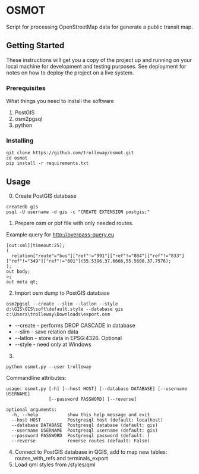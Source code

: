 # OSMOT

Script for processing OpenStreetMap data for generate a public transit map.

## Getting Started

These instructions will get you a copy of the project up and running on your local machine for development and testing purposes. See deployment for notes on how to deploy the project on a live system.

### Prerequisites

What things you need to install the software
1. PostGIS 
2. osm2pgsql
3. python



### Installing


```
git clone https://github.com/trolleway/osmot.git
cd osmot
pip install -r requirements.txt
```


## Usage

0. Create PostGIS database
```
createdb gis
psql -U username -d gis -c "CREATE EXTENSION postgis;"
```

1. Prepare osm or pbf file with only needed routes.

Example query for http://overpass-query.eu
```
[out:xml][timeout:25];
(
  relation["route"="bus"]["ref"!="991"]["ref"!="804"]["ref"!="833"]["ref"!="349"]["ref"!="601"](55.5396,37.6666,55.5608,37.7576);
);
out body;
>;
out meta qt;
```

2. Import osm dump to PostGIS database
```
osm2pgsql --create --slim --latlon --style d:\GIS\GIS\soft\default.style --database gis c:\Users\trolleway\Downloads\export.osm
```

* --create - performs DROP CASCADE in database
* --slim - save relation data
* --latlon - store data in EPSG:4326. Optional
* --style - need only at Windows

3.
```
python osmot.py --user trolleway
```

Commandline attributes:
```
usage: osmot.py [-h] [--host HOST] [--database DATABASE] [--username USERNAME]
                [--password PASSWORD] [--reverse]

optional arguments:
  -h, --help           show this help message and exit
  --host HOST          Postgresql host (default: localhost)
  --database DATABASE  Postgresql database (default: gis)
  --username USERNAME  Postgresql username (default: gis)
  --password PASSWORD  Postgresql password (default: )
  --reverse            reverse routes (default: False)
```

4. Connect to PostGIS database in QGIS, add to map new tables: routes_with_refs and terminals_export
5. Load qml styles from /styles/qml

